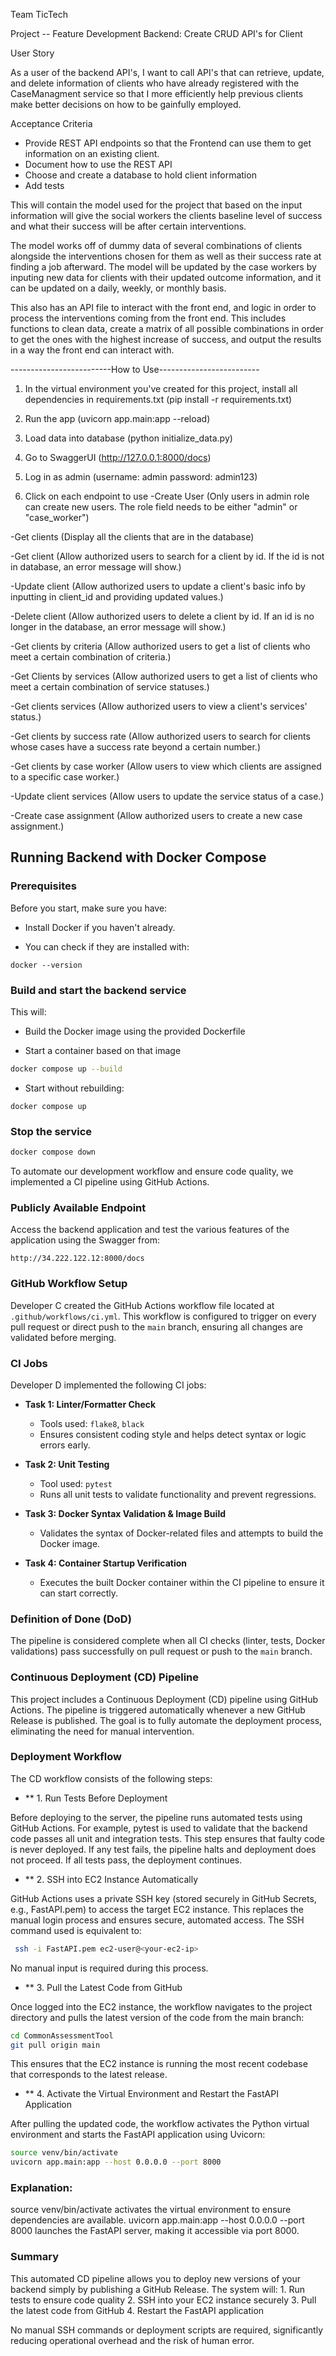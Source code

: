 Team TicTech 

Project -- Feature Development Backend: Create CRUD API's for Client

User Story

As a user of the backend API's, I want to call API's that can retrieve, update, and delete information of clients who have already registered with the CaseManagment service so that I more efficiently help previous clients make better decisions on how to be gainfully employed.

Acceptance Criteria
- Provide REST API endpoints so that the Frontend can use them to get information on an existing client.
- Document how to use the REST API
- Choose and create a database to hold client information
- Add tests


This will contain the model used for the project that based on the input information will give the social workers the clients baseline level of success and what their success will be after certain interventions.

The model works off of dummy data of several combinations of clients alongside the interventions chosen for them as well as their success rate at finding a job afterward. The model will be updated by the case workers by inputing new data for clients with their updated outcome information, and it can be updated on a daily, weekly, or monthly basis.

This also has an API file to interact with the front end, and logic in order to process the interventions coming from the front end. This includes functions to clean data, create a matrix of all possible combinations in order to get the ones with the highest increase of success, and output the results in a way the front end can interact with.

-------------------------How to Use-------------------------
1. In the virtual environment you've created for this project, install all dependencies in requirements.txt (pip install -r requirements.txt)

2. Run the app (uvicorn app.main:app --reload)

3. Load data into database (python initialize_data.py)

4. Go to SwaggerUI (http://127.0.0.1:8000/docs)

4. Log in as admin (username: admin password: admin123)

5. Click on each endpoint to use
-Create User (Only users in admin role can create new users. The role field needs to be either "admin" or "case_worker")

-Get clients (Display all the clients that are in the database)

-Get client (Allow authorized users to search for a client by id. If the id is not in database, an error message will show.)

-Update client (Allow authorized users to update a client's basic info by inputting in client_id and providing updated values.)

-Delete client (Allow authorized users to delete a client by id. If an id is no longer in the database, an error message will show.)

-Get clients by criteria (Allow authorized users to get a list of clients who meet a certain combination of criteria.)

-Get Clients by services (Allow authorized users to get a list of clients who meet a certain combination of service statuses.)

-Get clients services (Allow authorized users to view a client's services' status.)

-Get clients by success rate (Allow authorized users to search for clients whose cases have a success rate beyond a certain number.)

-Get clients by case worker (Allow users to view which clients are assigned to a specific case worker.)

-Update client services (Allow users to update the service status of a case.)

-Create case assignment (Allow authorized users to create a new case assignment.)



## Running Backend with Docker Compose

### Prerequisites
Before you start, make sure you have:
- Install Docker if you haven't already.

- You can check if they are installed with:
```
docker --version
```

### Build and start the backend service

This will:

- Build the Docker image using the provided Dockerfile

- Start a container based on that image

```bash
docker compose up --build
```

- Start without rebuilding:
```
docker compose up
```


### Stop the service
```bash
docker compose down
```


To automate our development workflow and ensure code quality, we implemented a CI pipeline using GitHub Actions.

### Publicly Available Endpoint
Access the backend application and test the various features of the application using the Swagger from:

```
http://34.222.122.12:8000/docs
```


### GitHub Workflow Setup

Developer C created the GitHub Actions workflow file located at `.github/workflows/ci.yml`. This workflow is configured to trigger on every pull request or direct push to the `main` branch, ensuring all changes are validated before merging.

### CI Jobs

Developer D implemented the following CI jobs:

- **Task 1: Linter/Formatter Check**
  - Tools used: `flake8`, `black`
  - Ensures consistent coding style and helps detect syntax or logic errors early.

- **Task 2: Unit Testing**
  - Tool used: `pytest`
  - Runs all unit tests to validate functionality and prevent regressions.

- **Task 3: Docker Syntax Validation & Image Build**
  - Validates the syntax of Docker-related files and attempts to build the Docker image.

- **Task 4: Container Startup Verification**
  - Executes the built Docker container within the CI pipeline to ensure it can start correctly.

### Definition of Done (DoD)

The pipeline is considered complete when all CI checks (linter, tests, Docker validations) pass successfully on pull request or push to the `main` branch.


### Continuous Deployment (CD) Pipeline

This project includes a Continuous Deployment (CD) pipeline using GitHub Actions. The pipeline is triggered automatically whenever a new GitHub Release is published. The goal is to fully automate the deployment process, eliminating the need for manual intervention.

### Deployment Workflow

The CD workflow consists of the following steps:

- ** 1. Run Tests Before Deployment

Before deploying to the server, the pipeline runs automated tests using GitHub Actions. For example, pytest is used to validate that the backend code passes all unit and integration tests. This step ensures that faulty code is never deployed.
If any test fails, the pipeline halts and deployment does not proceed.
If all tests pass, the deployment continues.

- ** 2. SSH into EC2 Instance Automatically

GitHub Actions uses a private SSH key (stored securely in GitHub Secrets, e.g., FastAPI.pem) to access the target EC2 instance.
This replaces the manual login process and ensures secure, automated access.
The SSH command used is equivalent to:

```bash
 ssh -i FastAPI.pem ec2-user@<your-ec2-ip>
```


No manual input is required during this process.


- ** 3. Pull the Latest Code from GitHub

Once logged into the EC2 instance, the workflow navigates to the project directory and pulls the latest version of the code from the main branch:

```bash
cd CommonAssessmentTool
git pull origin main
```

This ensures that the EC2 instance is running the most recent codebase that corresponds to the latest release.


- ** 4. Activate the Virtual Environment and Restart the FastAPI Application

After pulling the updated code, the workflow activates the Python virtual environment and starts the FastAPI application using Uvicorn:

```bash
source venv/bin/activate
uvicorn app.main:app --host 0.0.0.0 --port 8000
```

### Explanation:
source venv/bin/activate activates the virtual environment to ensure dependencies are available.
uvicorn app.main:app --host 0.0.0.0 --port 8000 launches the FastAPI server, making it accessible via port 8000.

### Summary

This automated CD pipeline allows you to deploy new versions of your backend simply by publishing a GitHub Release. The system will:
	1.	Run tests to ensure code quality
	2.	SSH into your EC2 instance securely
	3.	Pull the latest code from GitHub
	4.	Restart the FastAPI application

No manual SSH commands or deployment scripts are required, significantly reducing operational overhead and the risk of human error.





